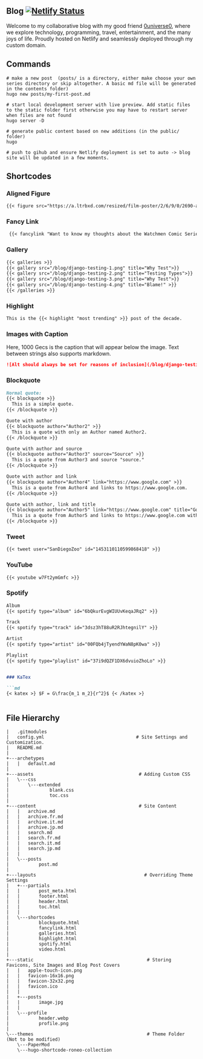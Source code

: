 ## Blog [![Netlify Status](https://api.netlify.com/api/v1/badges/c2cf16e7-350a-4d0a-9506-2c08979300e7/deploy-status)](https://app.netlify.com/sites/teflonofjoy/deploys)

Welcome to my collaborative blog with my good friend [0universe0](https://github.com/0universe0), where we explore technology, programming, travel, entertainment, and the many joys of life. Proudly hosted on Netlify and seamlessly deployed through my custom domain.

## Commands

```shell
# make a new post  (posts/ is a directory, either make choose your own series directory or skip altogether. A basic md file will be generated in the contents folder)
hugo new posts/my-first-post.md

# start local development server with live preview. Add static files to the static folder first otherwise you may have to restart server when files are not found
hugo server -D

# generate public content based on new additions (in the public/ folder)
hugo

# push to gihub and ensure Netlify deployment is set to auto -> blog site will be updated in a few moments.
```

## Shortcodes


### Aligned Figure

```md
{{< figure src="https://a.ltrbxd.com/resized/film-poster/2/6/9/0/2690-apocalypse-now-0-600-0-900-crop.jpg?v=d4f99c09a3" width="300" alt="Apocalypse Now" class="right" >}}
```

### Fancy Link

```md
 {{< fancylink "Want to know my thoughts about the Watchmen Comic Series?" "Read my full review here" "/posts/personal/book-review/watchmen-comic-review/" >}}
```

### Gallery

```md
{{< galleries >}}
{{< gallery src="/blog/django-testing-1.png" title="Why Test">}}
{{< gallery src="/blog/django-testing-2.png" title="Testing Types">}}
{{< gallery src="/blog/django-testing-3.png" title="Why Test">}}
{{< gallery src="/blog/django-testing-4.png" title="Blame!" >}}
{{< /galleries >}}
```

### Highlight

```md
This is the {{< highlight "most trending" >}} post of the decade.
```

### Images with Caption

Here, 1000 Gecs is the caption that will appear below the image. Text between strings also supports markdown.

```md
![Alt should always be set for reasons of inclusion](/blog/django-testing-4.png "1000 Gecs")
```

### Blockquote

```md
Normal quote:
{{< blockquote >}}
  This is a simple quote.
{{< /blockquote >}}

Quote with author
{{< blockquote author="Author2" >}}
  This is a quote with only an Author named Author2.
{{< /blockquote >}}

Quote with author and source
{{< blockquote author="Author3" source="Source" >}}
  This is a quote from Author3 and source "source."
{{< /blockquote >}}

Quote with author and link
{{< blockquote author="Author4" link="https://www.google.com" >}}
  This is a quote from Author4 and links to https://www.google.com.
{{< /blockquote >}}

Quote with author, link and title
{{< blockquote author="Author5" link="https://www.google.com" title="Google" >}}
  This is a quote from Author5 and links to https://www.google.com with title "Google."
{{< /blockquote >}}
```

### Tweet

```md
{{< tweet user="SanDiegoZoo" id="1453110110599868418" >}}
```

### YouTube

```md
{{< youtube w7Ft2ymGmfc >}}
```

### Spotify

```md
Album 
{{< spotify type="album" id="6bQkurEvgWIUUvKeqaJRq2" >}}

Track
{{< spotify type="track" id="3dsz3hT88uR2RJhtegnilY" >}}

Artist
{{< spotify type="artist" id="00FQb4jTyendYWaN8pK0wa" >}}

Playlist 
{{< spotify type="playlist" id="37i9dQZF1DX6dvuioZhoLo" >}}


### KaTex

```md
{< katex >} $F = G\frac{m_1 m_2}{r^2}$ {< /katex >}



```

## File Hierarchy

```shell
|   .gitmodules
|   config.yml                                  # Site Settings and Customization. 
|   README.md
| 
+---archetypes
|   |   default.md
|
+---assets                                       # Adding Custom CSS
|   \---css
|       \---extended
|               blank.css
|               toc.css
|
+---content                                      # Site Content
|   |   archive.md
|   |   archive.fr.md
|   |   archive.it.md
|   |   archive.jp.md
|   |   search.md
|   |   search.fr.md
|   |   search.it.md
|   |   search.jp.md
|   |
|   \---posts
|           post.md
| 
+---layouts                                        # Overriding Theme Settings
|   +---partials                          
|   |       post_meta.html
|   |       footer.html
|   |       header.html
|   |       toc.html
|   |
|   \---shortcodes
|           blockquote.html
|           fancylink.html
|           galleries.html
|           highlight.html
|           spotify.html
|           video.html
|
+---static                                          # Storing Favicons, Site Images and Blog Post Covers
|   |   apple-touch-icon.png
|   |   favicon-16x16.png
|   |   favicon-32x32.png
|   |   favicon.ico
|   |
|   +---posts
|   |       image.jpg
|   |
|   \---profile
|           header.webp
|           profile.png
|
\---themes                                          # Theme Folder (Not to be modified)
    \---PaperMod
    \---hugo-shortcode-roneo-collection
```
